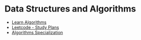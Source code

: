 # Data Structures and Algorithms

- [Learn Algorithms](https://leetcode.com/explore/learn/)
- [Leetcode - Study Plans](https://leetcode.com/studyplan/)
- [Algorithms Specialization](https://www.coursera.org/specializations/algorithms)